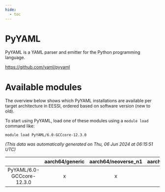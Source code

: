```yaml
---
hide:
  - toc
---
```


PyYAML
======


PyYAML is a YAML parser and emitter for the Python programming language.

https://github.com/yaml/pyyaml
# Available modules


The overview below shows which PyYAML installations are available per target architecture in EESSI, ordered based on software version (new to old).

To start using PyYAML, load one of these modules using a `module load` command like:

```shell
module load PyYAML/6.0-GCCcore-12.3.0
```

*(This data was automatically generated on Thu, 06 Jun 2024 at 06:15:51 UTC)*  

| |aarch64/generic|aarch64/neoverse_n1|aarch64/neoverse_v1|x86_64/generic|x86_64/amd/zen2|x86_64/amd/zen3|x86_64/intel/haswell|x86_64/intel/skylake_avx512|
| :---: | :---: | :---: | :---: | :---: | :---: | :---: | :---: | :---: |
|PyYAML/6.0-GCCcore-12.3.0|x|x|x|x|x|x|x|x|
